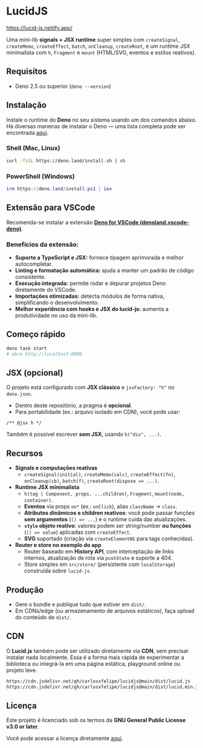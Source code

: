 # LucidJS

https://lucid-js.netlify.app/

Uma mini-lib **signals + JSX runtime** super simples com `createSignal`,
`createMemo`, `createEffect`, `batch`, `onCleanup`, `createRoot`, e um runtime
JSX minimalista com `h`, `Fragment` e `mount` (HTML/SVG, eventos e estilos
reativos).

## Requisitos

- Deno 2.5 ou superior (`deno --version`)

## Instalação

Instale o runtime do **Deno** no seu sistema usando um dos comandos abaixo.\
Há diversas maneiras de instalar o Deno — uma lista completa pode ser encontrada
[aqui](https://docs.deno.com/runtime/manual/getting_started/installation).

### Shell (Mac, Linux)

```sh
curl -fsSL https://deno.land/install.sh | sh
```

### PowerShell (Windows)

```powershell
irm https://deno.land/install.ps1 | iex
```

## Extensão para VSCode

Recomenda-se instalar a extensão
[**Deno for VSCode (denoland.vscode-deno)**](https://marketplace.visualstudio.com/items?itemName=denoland.vscode-deno).

### Benefícios da extensão:

- **Suporte a TypeScript e JSX:** fornece tipagem aprimorada e melhor
  autocompletar.
- **Linting e formatação automática:** ajuda a manter um padrão de código
  consistente.
- **Execução integrada:** permite rodar e depurar projetos Deno diretamente do
  VSCode.
- **Importações otimizadas:** detecta módulos de forma nativa, simplificando o
  desenvolvimento.
- **Melhor experiência com hooks e JSX do lucid-js:** aumenta a produtividade no
  uso da mini-lib.

## Começo rápido

```bash
deno task start
# abre http://localhost:8000
```

## JSX (opcional)

O projeto está configurado com **JSX clássico** e `jsxFactory: "h"` no
`deno.json`.

- Dentro deste repositório, a pragma é **opcional**.
- Para portabilidade (ex.: arquivo isolado em CDN), você pode usar:

```tsx
/** @jsx h */
```

Também é possível escrever **sem JSX**, usando `h("div", ...)`.

## Recursos

- **Signals e computações reativas**
  - `createSignal(initial)`, `createMemo(calc)`, `createEffect(fn)`,
    `onCleanup(cb)`, `batch(f)`, `createRoot(dispose => ...)`.
- **Runtime JSX minimalista**
  - `h(tag | Component, props, ...children)`, `Fragment`,
    `mount(node, container)`.
  - **Eventos** via props `on*` (ex.: `onClick`), alias `className` → `class`.
  - **Atributos dinâmicos e children reativos**: você pode passar funções **sem
    argumentos** (`() => ...`) e o runtime cuida das atualizações.
  - **`style` objeto reativo**: valores podem ser string/number **ou funções**
    (`() => value`) aplicadas com `createEffect`.
  - **SVG** suportado (criação via `createElementNS` para tags conhecidas).
- **Router e store no exemplo do app**
  - Router baseado em **History API**, com interceptação de links internos,
    atualização de rota via `pushState` e suporte a 404.
  - Store simples em `src/store/` (persistente com `localStorage`) construída
    sobre `lucid-js`.

## Produção

- Gere o bundle e publique tudo que estiver em `dist/`.
- Em CDNs/edge (ou armazenamento de arquivos estáticos), faça upload do conteúdo
  de `dist/`.

## CDN

O **Lucid.js** também pode ser utilizado diretamente via **CDN**, sem precisar
instalar nada localmente. Essa é a forma mais rápida de experimentar a
biblioteca ou integrá-la em uma página estática, playground online ou projeto
leve.

```txt
https://cdn.jsdelivr.net/gh/carlosxfelipe/lucidjs@main/dist/lucid.js
https://cdn.jsdelivr.net/gh/carlosxfelipe/lucidjs@main/dist/lucid.min.js
```

## Licença

Este projeto é licenciado sob os termos da **GNU General Public License v3.0 or
later**.

Você pode acessar a licença diretamente
[aqui](https://www.gnu.org/licenses/gpl-3.0.txt).

